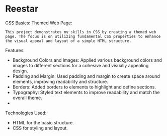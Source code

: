 # Reestar

CSS Basics: Themed Web Page:

    This project demonstrates my skills in CSS by creating a themed web page. The focus is on utilizing fundamental CSS properties to enhance the visual appeal and layout of a simple HTML structure.
    
Features:
   - Background Colors and Images: Applied various background colors and images to different sections for a cohesive and visually appealing design.
   - Padding and Margin: Used padding and margin to create space around elements, improving readability and structure.
   - Borders: Added borders to elements to highlight and define sections.
   - Typography: Styled text elements to improve readability and match the overall theme.
   - 
Technologies Used:
   - HTML for the basic structure.
   - CSS for styling and layout.

